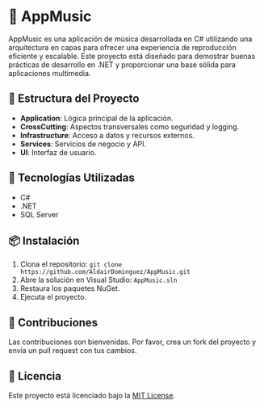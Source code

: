 # 🎵 AppMusic

AppMusic es una aplicación de música desarrollada en C# utilizando una arquitectura en capas para ofrecer una experiencia de reproducción eficiente y escalable. Este proyecto está diseñado para demostrar buenas prácticas de desarrollo en .NET y proporcionar una base sólida para aplicaciones multimedia.

## 📂 Estructura del Proyecto

- **Application**: Lógica principal de la aplicación.
- **CrossCutting**: Aspectos transversales como seguridad y logging.
- **Infrastructure**: Acceso a datos y recursos externos.
- **Services**: Servicios de negocio y API.
- **UI**: Interfaz de usuario.

## 🚀 Tecnologías Utilizadas

- C#
- .NET
- SQL Server

## 📦 Instalación

1. Clona el repositorio: `git clone https://github.com/AldairDominguez/AppMusic.git`
2. Abre la solución en Visual Studio: `AppMusic.sln`
3. Restaura los paquetes NuGet.
4. Ejecuta el proyecto.

## 🤝 Contribuciones

Las contribuciones son bienvenidas. Por favor, crea un fork del proyecto y envía un pull request con tus cambios.

## 📄 Licencia

Este proyecto está licenciado bajo la [MIT License](https://opensource.org/license/MIT).
